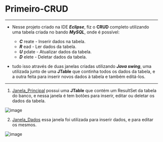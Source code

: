# Primeiro-CRUD
---
* Nesse projeto criado na IDE **_Eclipse_**, fiz o **CRUD** completo utilizando uma tabela criada no bando **_MySQL_**, onde é possível:
   * **_C_** reate  - Inserir dados na tabela.
   * **_R_** ead    - Ler dados da tabela. 
   * **_U_** pdate  - Atualizar dados da tabela.
   * **_D_** elete  - Deletar dados da tabela.
   
 * tudo isso através de duas janelas criadas utilizando **_Java swing_**, uma utilizada junto de uma **JTable** que continha todos os dados da tabela, e a outra feita para inserir novos dados à tabela e também editá-los.
 
 ---
 1. [Janela_Principal](https://github.com/JaoVitorPeixoto/Primeiro-CRUD/blob/main/CRUD/src/Janelas/Janela_Principal.java) possui uma **JTable** que contém um ResultSet da tabela do banco, e nessa janela é tem botões para inserir, editar ou deletar os dados da tabela.
 
 ![image](https://user-images.githubusercontent.com/95388915/161607415-4f85a1a6-4125-4ed6-97af-889f071004e2.png)
 
 2. [Janela_Dados](https://github.com/JaoVitorPeixoto/Primeiro-CRUD/blob/main/CRUD/src/Janelas/Janela_Dados.java) essa janela foi utilizada para inserir dados, e para editar os mesmos.
 
 ![image](https://user-images.githubusercontent.com/95388915/161607843-53cc9d58-c5ff-4d33-a38f-4c088d36a62b.png)

